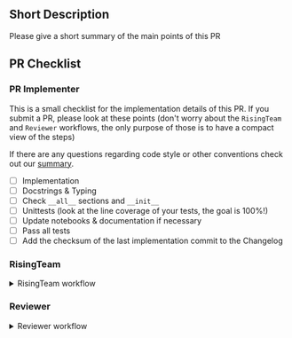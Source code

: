 ## Short Description
Please give a short summary of the main points of this PR

## PR Checklist
### PR Implementer
This is a small checklist for the implementation details of this PR.
If you submit a PR, please look at these points (don't worry about the `RisingTeam`
and `Reviewer` workflows, the only purpose of those is to have a compact view of
the steps)

If there are any questions regarding code style or other conventions check out our
[summary](https://github.com/PhoenixDL/rising/blob/master/CONTRIBUTING.md).

- [ ] Implementation
- [ ] Docstrings & Typing
- [ ] Check `__all__` sections and `__init__`
- [ ] Unittests (look at the line coverage of your tests, the goal is 100%!)
- [ ] Update notebooks & documentation if necessary
- [ ] Pass all tests
- [ ] Add the checksum of the last implementation commit to the Changelog

### RisingTeam
<details>
  <summary>RisingTeam workflow</summary>

  - [ ] Add pull request to project (optionally delete corresponding project note)
  - [ ] Assign correct label (if you don't have permission to do this, someone will do it for you.
      Please make sure to communicate the current status of the pr.)
  - [ ] Does this PR close an Issue? (add `closes #IssueNumber` at the bottom if
        not already in description)
</details>

### Reviewer
<details>
  <summary>Reviewer workflow</summary>

  - [ ] Do all tests pass? (Unittests, NotebookTests, Documentation)
  - [ ] Does the implementation follow `rising` design conventions?
  - [ ] Are the tests useful? (!!!) Are additional tests needed?
        Can you think of critical points which should be covered in an additional test?
  - [ ] Optional: Check coverage locally / Check tests locally if GPU is necessary to execute
</details>
